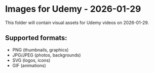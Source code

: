 # Images for Udemy - 2026-01-29

This folder will contain visual assets for Udemy videos on 2026-01-29.

## Supported formats:
- PNG (thumbnails, graphics)
- JPG/JPEG (photos, backgrounds)
- SVG (logos, icons)
- GIF (animations)
